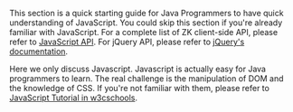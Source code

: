 This section is a quick starting guide for Java Programmers to have
quick understanding of JavaScript. You could skip this section if you're
already familiar with JavaScript. For a complete list of ZK client-side
API, please refer to [JavaScript API](http://www.zkoss.org/javadoc/latest/jsdoc/). For jQuery API, please
refer to [jQuery's documentation](http://docs.jquery.com/).

Here we only discuss Javascript. Javascript is actually easy for Java
programmers to learn. The real challenge is the manipulation of DOM and
the knowledge of CSS. If you're not familiar with them, please refer to
[JavaScript Tutorial in w3cschools](http://www.w3schools.com/js/default.asp).


